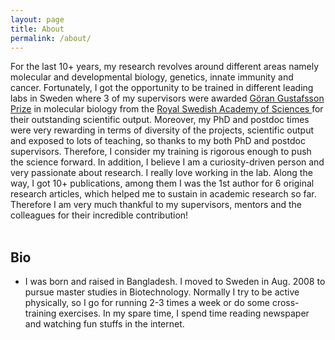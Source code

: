 ```yaml
---
layout: page
title: About
permalink: /about/
---
```


For the last 10+ years, my research revolves around different areas namely molecular and developmental biology, genetics, innate immunity and cancer. Fortunately, I got the opportunity to be trained in different leading labs in Sweden where 3 of my supervisors were awarded <a href="https://en.wikipedia.org/wiki/G%C3%B6ran_Gustafsson_Prize">Göran Gustafsson Prize</a> in molecular biology from the <a href="https://kva.se/sv/priser/goran-gustafssonprisen">Royal Swedish Academy of Sciences </a> for their outstanding scientific output. Moreover, my PhD and postdoc times were very rewarding in terms of diversity of the projects, scientific output and exposed to lots of teaching, so thanks to my both PhD and postdoc supervisors. Therefore, I consider my training is rigorous enough to push the science forward. In addition, I believe I am a curiosity-driven person and very passionate about research. I really love working in the lab. Along the way, I got 10+ publications, among them I was the 1st author for 6 original research articles, which helped me to sustain in academic research so far. Therefore I am very much thankful to my supervisors, mentors and the colleagues for their incredible contribution!<br><br>

<h2>Bio</h2>
<ul>
<li> I was born and raised in Bangladesh. I moved to Sweden in Aug. 2008 to pursue master studies in Biotechnology. Normally I try to be active physically, so I go for running 2-3 times a week or do some cross-training exercises. In my spare time, I spend time reading newspaper and watching fun stuffs in the internet.
